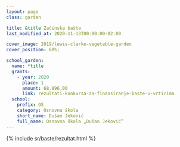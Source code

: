 ```yaml
---
layout: page
class: garden

title: &title Začinska bašta
last_modified_at: 2020-11-13T00:00:00-02:00

cover_image: 2019/lewis-clarke-vegetable-garden
cover_position: 60%;

school_garden:
  name: *title
  grants:
    - year: 2020
      place: 1
      amount: 68.896,00
      link: rezultati-konkursa-za-finansiranje-baste-u-vrticima
  school:
    prefix: OŠ
    category: Osnovna škola
    short_name: Dušan Jeković
    full_name: Osnovna škola „Dušan Jeković”
---
```


{% include sr/baste/rezultat.html %}
